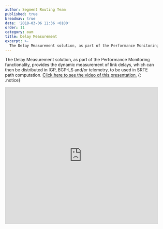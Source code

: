 ```yaml
---
author: Segment Routing Team
published: true
breadnav: true
date: '2018-03-06 11:36 +0100'
order: 11
category: oam
title: Delay Measurement
excerpt: >-
  The Delay Measurement solution, as part of the Performance Monitoring functionality, provides the dynamic measurement of link delays, which can then be distributed in IGP, BGP-LS and/or telemetry, to be used in SRTE path computation.
---
```

The Delay Measurement solution, as part of the Performance Monitoring functionality, provides the dynamic measurement of link delays, which can then be distributed in IGP, BGP-LS and/or telemetry, to be used in SRTE path computation. [Click here to see the video of this presentation.](http://www.segment-routing.net/conferences/2018-sr-mpls-performance-monitoring/)
{: .notice}  

<iframe src="https://app.box.com/embed/preview/emowf8ukqw281amfbw91l3yi4usa2c30?theme=dark" width="800" height="450" frameborder="0" marginwidth="0" marginheight="0" scrolling="no" style="border:1px solid #CCC; border-width:1px; margin-bottom:5px; max-width: 100%;" allowfullscreen webkitallowfullscreen msallowfullscreen></iframe>
